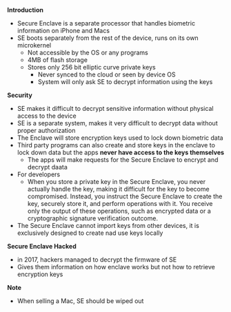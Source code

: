 **Introduction**

- Secure Enclave is a separate processor that handles biometric information on iPhone and Macs
- SE boots separately from the rest of the device, runs on its own microkernel
  - Not accessible by the OS or any programs
  - 4MB of flash storage
  - Stores only 256 bit elliptic curve private keys
    - Never synced to the cloud or seen by device OS
    - System will only ask SE to decrypt information using the keys

**Security**

- SE makes it difficult to decrypt sensitive information without physical access to the device
- SE is a separate system, makes it very difficult to decrypt data without proper authorization
- The Enclave will store encryption keys used to lock down biometric data
- Third party programs can also create and store keys in the enclave to lock down data but the apps **never have access to the keys themselves** 
  - The apps will make requests for the Secure Enclave to encrypt and decrypt daata
- For developers
  - When you store a private key in the Secure Enclave, you never actually handle the key, making it difficult for the key to become compromised. Instead, you instruct the Secure Enclave to create the key, securely store it, and perform operations with it. You receive only the output of these operations, such as encrypted data or a cryptographic signature verification outcome.
- The Secure Enclave cannot import keys from other devices, it is exclusively designed to create nad use keys locally

**Secure Enclave Hacked**

- in 2017, hackers managed to decrypt the firmware of SE
- Gives them information on how enclave works but not how to retrieve encryption keys

**Note**

- When selling a Mac, SE should be wiped out